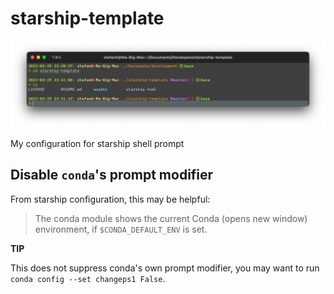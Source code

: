 # starship-template

<img
  src="https://github.com/StefanHeng/starship-template/blob/master/starship/assets/demo%2C%2003.29.22.png"
  style="zoom:50%;" />



My configuration for starship shell prompt


## Disable `conda`'s prompt modifier

From starship configuration, this may be helpful:

> The conda module shows the current Conda (opens new window) environment, if `$CONDA_DEFAULT_ENV` is set.

**TIP**

This does not suppress conda's own prompt modifier, you may want to run `conda config --set changeps1 False`.


